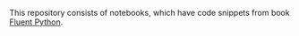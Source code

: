 This repository consists of notebooks, which have code snippets from book [Fluent Python](https://www.amazon.com/Fluent-Python-Concise-Effective-Programming/dp/1491946008/ref=sr_1_1?ie=UTF8&qid=1502167324&sr=8-1&keywords=fluent+python).
